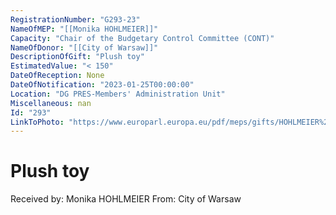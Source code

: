 ```yaml
---
RegistrationNumber: "G293-23"
NameOfMEP: "[[Monika HOHLMEIER]]"
Capacity: "Chair of the Budgetary Control Committee (CONT)"
NameOfDonor: "[[City of Warsaw]]"
DescriptionOfGift: "Plush toy"
EstimatedValue: "< 150"
DateOfReception: None
DateOfNotification: "2023-01-25T00:00:00"
Location: "DG PRES-Members' Administration Unit"
Miscellaneous: nan
Id: "293"
LinkToPhoto: "https://www.europarl.europa.eu/pdf/meps/gifts/HOHLMEIER%20Monika_G293-23_1675239944667.jpg#"
---
```


# Plush toy

Received by: Monika HOHLMEIER
From: City of Warsaw
